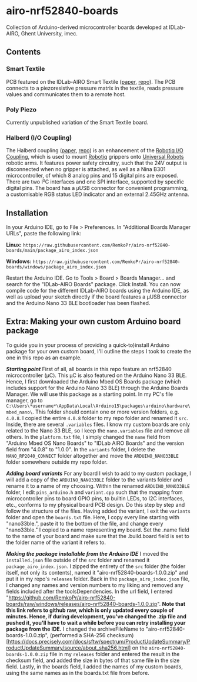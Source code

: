 # airo-nrf52840-boards
Collection of Arduino-derived microcontroller boards developed at IDLab-AIRO, Ghent University, imec.

## Contents
### Smart Textile
PCB featured on the IDLab-AIRO Smart Textile ([paper](https://doi.org/10.3390/s22010222), [repo](https://github.com/RemkoPr/smart_textile_public)). The PCB connects to a piezoresistive pressure matrix in the textile, reads pressure values and communicates them to a remote host.
### Poly Piezo
Currently unpublished variation of the Smart Textile board.
### Halberd (I/O Coupling)
The Halberd coupling ([paper](https://doi.org/10.48550/arXiv.2309.05792), [repo](https://github.com/RemkoPr/airo-halberd)) is an enhancement of the [Robotiq I/O Coupling](https://blog.robotiq.com/robotiq-i/o-coupling-a-new-cable-management-solution), which is used to mount [Robotiq](https://robotiq.com/) grippers onto [Universal Robots](https://www.universal-robots.com/) robotic arms. It features power safety circuitry, such that the 24V output is disconnected when no gripper is attached, as well as a Nina B301 microcontroller, of which 8 analog pins and 15 digital pins are exposed. There are two I²C interfaces and one SPI interface, supported by specific digital pins. The board has a µUSB connector for convenient programming, a customisable RGB status LED indicator and an external 2.45GHz antenna.

## Installation
In your Arduino IDE, go to File > Preferences. In "Additional Boards Manager URLs", paste the following link:

 **Linux:** `https://raw.githubusercontent.com/RemkoPr/airo-nrf52840-boards/main/package_airo_index.json`
 
 **Windows:** `https://raw.githubusercontent.com/RemkoPr/airo-nrf52840-boards/windows/package_airo_index.json`
 
 Restart the Arduino IDE. Go to Tools > Board > Boards Manager... and search for the "IDLab-AIRO Boards" package.
 Click Install. You can now compile code for the different IDLab-AIRO boards using the Arduino IDE, as well as upload your sketch directly if the board features a µUSB connector and the Arduino Nano 33 BLE bootloader has been flashed.

## Extra: Making your own custom Arduino board package
To guide you in your process of providing  a quick-to)install Arduino package for your own custom board, I'll outline the steps I took to create the one in this repo as an example.

***Starting point*** First of all, all boards in this repo feature an nrf52840 microcontroller (µC). This µC is also featured on the Arduino Nano 33 BLE. Hence, I first downloaded the Arduino Mbed OS Boards package
(which includes support for the Arduino Nano 33 BLE) through the Arduino Boards Manager. We will use this package as a starting point.
In my PC's file manager, go to `C:\Users\*username*\AppData\Local\Arduino15\packages\arduino\hardware\mbed_nano\`. This folder should contain one or more version folders, e.g. `4.0.8`.
I copied the entire `4.0.8` folder to my repo folder and renamed it `src`. Inside, there are several `.variables` files. I know my custom boards are only related to the Nano 33 BLE, so I keep the `nano.variables` file and remove all others.
In the `platform.txt` file, I simply changed the `name` field from "Arduino Mbed OS Nano Boards" to "IDLab AIRO Boards" and the version field from "4.0.8" to "1.0.0".
In the `variants` folder, I delete the `NANO_RP2040_CONNECT` folder altogether and move the `ARDUINO_NANO33BLE` folder somewhere outside my repo folder. 

***Adding board variants*** For any board I wish to add to my custom package, I will add a copy of the `ARDUINO_NANO33BLE` folder to the variants folder and rename it to a name of my choosing. 
Within the renamed `ARDUINO_NANO33BLE` folder, I edit `pins_arduino.h` and `variant.cpp` such that the mapping
from microcontroller pins to board GPIO pins, to builtin LEDs, to I2C interfaces, etc., conforms to my physical board PCB design. Do this step by step and follow the structure of the files.
Having added the variant, I exit the `variants` folder and open the `boards.txt` file. Here, I copy every line starting with "nano33ble.", paste it to the bottom of the file, and change every "nano33ble." I copied to
a name representing my board. Set the .name field to the name of your board and make sure that the .build.board field is set to the folder name of the variant it refers to.

***Making the package installable from the Arduino IDE*** I moved the `installed.json` file outside of the `src` folder and renamed it `package_airo_index.json`. 
I zipped the entirety of the `src` folder (the folder itself, not only its contents), named it "airo-nrf52840-boards-1.0.0.zip" and put it in my repo's `releases` folder. 
Back in the `package_airo_index.json` file, I changed any names and version numbers to my liking and removed any fields included after the toolsDependencies. 
In the url field, I entered "https://github.com/RemkoPr/airo-nrf52840-boards/raw/windows/releases/airo-nrf52840-boards-1.0.0.zip". **Note that this link refers to github raw, which is only updated every couple of minutes. Hence, if during development,
you've changed the .zip file and pushed it, you'll have to wait a while before you can retry installing your package from the IDE.**
I changed the archiveFileName to "airo-nrf52840-boards-1.0.0.zip", (performed a SHA-256 checksum)[https://docs.precisely.com/docs/sftw/spectrum/ProductUpdateSummary/ProductUpdateSummary/source/about_sha256.html] on the `airo-nrf52840-boards-1.0.0.zip` file in my `releases` folder and entered the result in the checksum field, and added the size in bytes of that same file in the size field. Lastly, in the boards field, I added the names of my custom boards, using the same names as in the boards.txt file from before.
